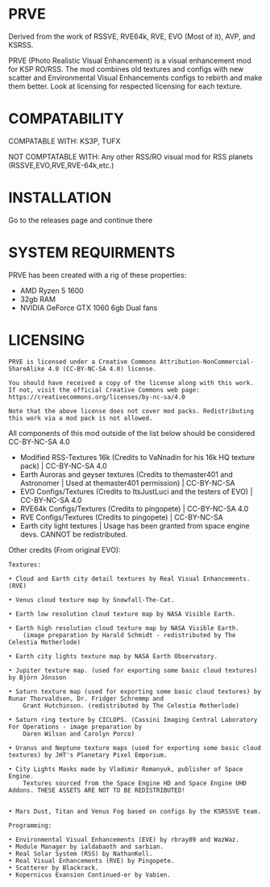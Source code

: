 # PRVE
Derived from the work of RSSVE, RVE64k, RVE, EVO (Most of it), AVP, and KSRSS.

PRVE (Photo Realistic Visual Enhancement) is a visual enhancement mod for KSP RO/RSS. The mod combines old textures and configs with new scatter and Environmental Visual Enhancements configs to rebirth and make them better. Look at licensing for respected licensing for each texture.


# COMPATABILITY

COMPATABLE WITH: KS3P, TUFX

NOT COMPTATABLE WITH: Any other RSS/RO visual mod for RSS planets (RSSVE,EVO,RVE,RVE-64k,etc.)

# INSTALLATION

Go to the releases page and continue there

# SYSTEM REQUIRMENTS

PRVE has been created with a rig of these properties:

- AMD Ryzen 5 1600
- 32gb RAM
- NVIDIA GeForce GTX 1060 6gb Dual fans


# LICENSING

	PRVE is licensed under a Creative Commons Attribution-NonCommercial-ShareAlike 4.0 (CC-BY-NC-SA 4.0) license.

	You should have received a copy of the license along with this work. If not, visit the official Creative Commons web page: https://creativecommons.org/licenses/by-nc-sa/4.0

	Note that the above license does not cover mod packs. Redistributing this work via a mod pack is not allowed.

All components of this mod outside of the list below should be considered CC-BY-NC-SA 4.0

- Modified RSS-Textures 16k (Credits to VaNnadin for his 16k HQ texture pack) | CC-BY-NC-SA 4.0
- Earth Auroras and geyser textures (Credits to themaster401 and Astronomer | Used at themaster401 permission) | CC-BY-NC-SA
- EVO Configs/Textures (Credits to ItsJustLuci and the testers of EVO) | CC-BY-NC-SA 4.0
- RVE64k Configs/Textures (Credits to pingopete) | CC-BY-NC-SA 4.0
- RVE Configs/Textures (Credits to pingopete) | CC-BY-NC-SA
- Earth city light textures | Usage has been granted from space engine devs. CANNOT be redistributed.


Other credits (From original EVO):

	Textures:
	
	• Cloud and Earth city detail textures by Real Visual Enhancements.(RVE)
	
    • Venus cloud texture map by Snowfall-The-Cat.
	
    • Earth low resolution cloud texture map by NASA Visible Earth.
	
    • Earth high resolution cloud texture map by NASA Visible Earth.
		(image preparation by Harald Schmidt - redistributed by The Celestia Motherlode)
		
    • Earth city lights texture map by NASA Earth Observatory.
	
    • Jupiter texture map. (used for exporting some basic cloud textures) by Björn Jónsson
	
    • Saturn texture map (used for exporting some basic cloud textures) by Runar Thorvaldsen, Dr. Fridger Schremmp and 
		Grant Hutchinson. (redistributed by The Celestia Motherlode)
		
    • Saturn ring texture by CICLOPS. (Cassini Imaging Central Laboratory For Operations - image preparation by 
		Daren Wilson and Carolyn Porco)
		
    • Uranus and Neptune texture maps (used for exporting some basic cloud textures) by JHT's Planetary Pixel Emporium.
	
	• City Lights Masks made by Vladimir Romanyuk, publisher of Space Engine. 
		Textures sourced from the Space Engine HD and Space Engine UHD Addons. THESE ASSETS ARE NOT TO BE REDISTRIBUTED!
	
	
	• Mars Dust, Titan and Venus Fog based on configs by the KSRSSVE team.
	
	Programming:

    • Environmental Visual Enhancements (EVE) by rbray89 and WazWaz.
    • Module Manager by ialdabaoth and sarbian.
    • Real Solar System (RSS) by NathanKell.
    • Real Visual Enhancements (RVE) by Pingopete.
    • Scatterer by Blackrack.
	• Kopernicus Exansion Continued-er by Vabien.
